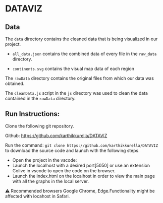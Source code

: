 # DATAVIZ

## Data

The `data` directory contains the cleaned data that is being visualized in our project.

- `all_data.json` contains the combined data of every file in the `raw_data` directory.

- `continents.svg` contains the visual map data of each region

The `rawData` directory contains the original files from which our data was obtained.

The `cleanData.js` script in the `js` directory was used to clean the data contained in the `rawData` directory.


## Run Instructions:

Clone the following git repository.

Github: https://github.com/karthikkurella/DATAVIZ

Run the command:  `git clone https://github.com/karthikkurella/DATAVIZ` to download the source code and launch with the following steps.

- Open the project in the vscode:
- Launch the localhost with a desired port[5050] or use an extension Golive in vscode to open the code on the browser.
- Launch the index.html on the localhost in order to view the main page with all the graphs in the local server.



:warning: Recommended browsers Google Chrome, Edge.Functionality might be affected with locahost in Safari.
